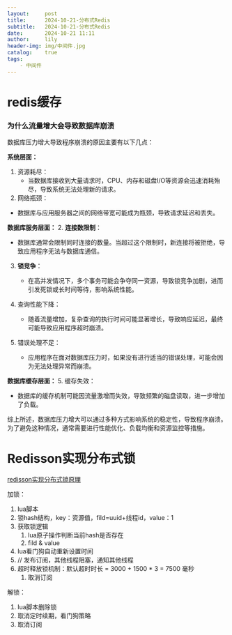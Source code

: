 ```yaml
---
layout:     post
title:      2024-10-21-分布式Redis
subtitle:   2024-10-21-分布式Redis
date:       2024-10-21 11:11
author:     lily
header-img: img/中间件.jpg
catalog:    true
tags:
    - 中间件
---
```

# redis缓存
### 为什么流量增大会导致数据库崩溃

数据库压力增大导致程序崩溃的原因主要有以下几点：

**系统层面：**
1. 资源耗尽：
   - 当数据库接收到大量请求时，CPU、内存和磁盘I/O等资源会迅速消耗殆尽，导致系统无法处理新的请求。
2.  网络瓶颈：
   - 数据库与应用服务器之间的网络带宽可能成为瓶颈，导致请求延迟和丢失。

**数据库服务层面：**
2. **连接数限制**：
   - 数据库通常会限制同时连接的数量。当超过这个限制时，新连接将被拒绝，导致应用程序无法与数据库通信。

3. **锁竞争**：
   - 在高并发情况下，多个事务可能会争夺同一资源，导致锁竞争加剧，进而引发死锁或长时间等待，影响系统性能。

4. 查询性能下降：
   - 随着流量增加，复杂查询的执行时间可能显著增长，导致响应延迟，最终可能导致应用程序超时崩溃。

5. 错误处理不足：
   - 应用程序在面对数据库压力时，如果没有进行适当的错误处理，可能会因为无法处理异常而崩溃。

**数据库缓存层面：**
5. 缓存失效：
   - 数据库的缓存机制可能因流量激增而失效，导致频繁的磁盘读取，进一步增加了负载。

综上所述，数据库压力增大可以通过多种方式影响系统的稳定性，导致程序崩溃。为了避免这种情况，通常需要进行性能优化、负载均衡和资源监控等措施。

# Redisson实现分布式锁

[redisson实现分布式锁原理](https://juejin.cn/post/7425786548061683727)

加锁：
1. lua脚本
2. 锁hash结构，key：资源值，fild=uuid+线程id，value：1
3. 获取锁逻辑
	1. lua原子操作判断当前hash是否存在
	2. fild & value
4. lua看门狗自动重新设置时间
5. // 发布订阅，其他线程阻塞，通知其他线程
6. 超时释放锁机制：默认超时时长 = 3000 + 1500 * 3 = 7500 毫秒
	1. 取消订阅

解锁：
1. lua脚本删除锁
2. 取消定时续期，看门狗策略
3. 取消订阅